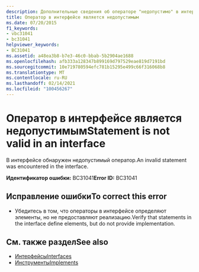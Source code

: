 ```yaml
---
description: Дополнительные сведения об операторе "недопустимо" в интерфейсе
title: Оператор в интерфейсе является недопустимым
ms.date: 07/20/2015
f1_keywords:
- vbc31041
- bc31041
helpviewer_keywords:
- BC31041
ms.assetid: a48ea3b8-b7e3-46c0-bbab-5b2904ae1688
ms.openlocfilehash: afb333a128347b899169d797529eae819d7191bd
ms.sourcegitcommit: 10e719780594efc781b15295e499c66f316068b8
ms.translationtype: MT
ms.contentlocale: ru-RU
ms.lasthandoff: 02/14/2021
ms.locfileid: "100456267"
---
```

# <a name="statement-is-not-valid-in-an-interface"></a><span data-ttu-id="ab918-103">Оператор в интерфейсе является недопустимым</span><span class="sxs-lookup"><span data-stu-id="ab918-103">Statement is not valid in an interface</span></span>

<span data-ttu-id="ab918-104">В интерфейсе обнаружен недопустимый оператор.</span><span class="sxs-lookup"><span data-stu-id="ab918-104">An invalid statement was encountered in the interface.</span></span>  
  
 <span data-ttu-id="ab918-105">**Идентификатор ошибки:** BC31041</span><span class="sxs-lookup"><span data-stu-id="ab918-105">**Error ID:** BC31041</span></span>  
  
## <a name="to-correct-this-error"></a><span data-ttu-id="ab918-106">Исправление ошибки</span><span class="sxs-lookup"><span data-stu-id="ab918-106">To correct this error</span></span>  
  
- <span data-ttu-id="ab918-107">Убедитесь в том, что операторы в интерфейсе определяют элементы, но не предоставляют реализацию.</span><span class="sxs-lookup"><span data-stu-id="ab918-107">Verify that statements in the interface define elements, but do not provide implementation.</span></span>  
  
## <a name="see-also"></a><span data-ttu-id="ab918-108">См. также раздел</span><span class="sxs-lookup"><span data-stu-id="ab918-108">See also</span></span>

- [<span data-ttu-id="ab918-109">Интерфейсы</span><span class="sxs-lookup"><span data-stu-id="ab918-109">Interfaces</span></span>](../programming-guide/language-features/interfaces/index.md)
- [<span data-ttu-id="ab918-110">Инструменты</span><span class="sxs-lookup"><span data-stu-id="ab918-110">Implements</span></span>](../language-reference/statements/implements-clause.md)
